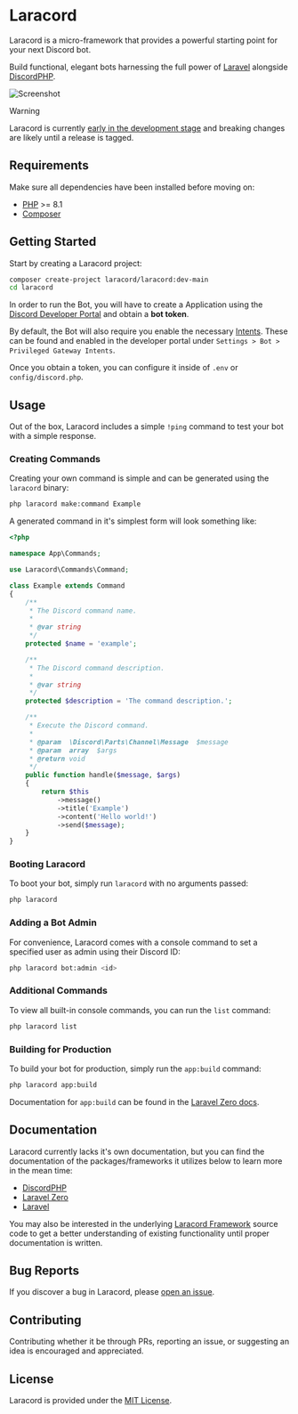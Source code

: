 # Laracord

Laracord is a micro-framework that provides a powerful starting point for your next Discord bot.

Build functional, elegant bots harnessing the full power of [Laravel](https://laravel.com/) alongside [DiscordPHP](https://github.com/discord-php/DiscordPHP).

![Screenshot](https://i.imgur.com/yW2vpPR.png)

> [!WARNING]
> Laracord is currently [early in the development stage](https://github.com/laracord/framework/issues) and breaking changes are likely until a release is tagged.

## Requirements

Make sure all dependencies have been installed before moving on:

- [PHP](https://secure.php.net/manual/en/install.php) >= 8.1
- [Composer](https://getcomposer.org/download/)

## Getting Started

Start by creating a Laracord project:

```sh
composer create-project laracord/laracord:dev-main
cd laracord
```

In order to run the Bot, you will have to create a Application using the [Discord Developer Portal](https://discord.com/developers/applications) and obtain a **bot token**.

By default, the Bot will also require you enable the necessary [Intents](https://discord.com/developers/docs/topics/gateway#gateway-intents). These can be found and enabled in the developer portal under `Settings > Bot > Privileged Gateway Intents`.

Once you obtain a token, you can configure it inside of `.env` or `config/discord.php`.

## Usage

Out of the box, Laracord includes a simple `!ping` command to test your bot with a simple response.

### Creating Commands

Creating your own command is simple and can be generated using the `laracord` binary:

```sh
php laracord make:command Example
```

A generated command in it's simplest form will look something like:

```php
<?php

namespace App\Commands;

use Laracord\Commands\Command;

class Example extends Command
{
    /**
     * The Discord command name.
     *
     * @var string
     */
    protected $name = 'example';

    /**
     * The Discord command description.
     *
     * @var string
     */
    protected $description = 'The command description.';

    /**
     * Execute the Discord command.
     *
     * @param  \Discord\Parts\Channel\Message  $message
     * @param  array  $args
     * @return void
     */
    public function handle($message, $args)
    {
        return $this
            ->message()
            ->title('Example')
            ->content('Hello world!')
            ->send($message);
    }
}
```

### Booting Laracord

To boot your bot, simply run `laracord` with no arguments passed:

```sh
php laracord
```

### Adding a Bot Admin

For convenience, Laracord comes with a console command to set a specified user as admin using their Discord ID:

```sh
php laracord bot:admin <id>
```

### Additional Commands

To view all built-in console commands, you can run the `list` command:

```sh
php laracord list
```

### Building for Production

To build your bot for production, simply run the `app:build` command:

```sh
php laracord app:build
```

Documentation for `app:build` can be found in the [Laravel Zero docs](https://laravel-zero.com/docs/build-a-standalone-application).

## Documentation

Laracord currently lacks it's own documentation, but you can find the documentation of the packages/frameworks it utilizes below to learn more in the mean time:

- [DiscordPHP](https://discord-php.github.io/DiscordPHP/)
- [Laravel Zero](https://laravel-zero.com/docs)
- [Laravel](https://laravel.com/docs)

You may also be interested in the underlying [Laracord Framework](https://github.com/laracord/framework) source code to get a better understanding of existing functionality until proper documentation is written.

## Bug Reports

If you discover a bug in Laracord, please [open an issue](https://github.com/laracord/laracord/issues).

## Contributing

Contributing whether it be through PRs, reporting an issue, or suggesting an idea is encouraged and appreciated.

## License

Laracord is provided under the [MIT License](LICENSE.md).
